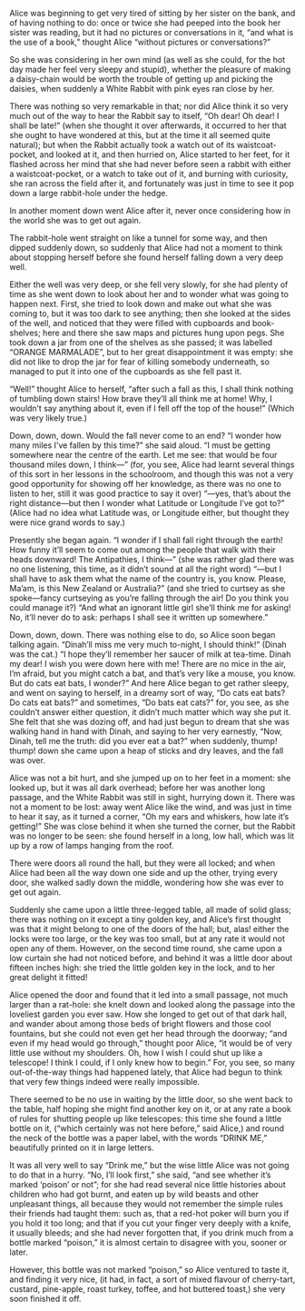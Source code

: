  Alice was beginning to get very tired of sitting by her sister on the bank, and of having nothing to do: once or twice she had peeped into the book her sister was reading, but it had no pictures or conversations in it, “and what is the use of a book,” thought Alice “without pictures or conversations?”

So she was considering in her own mind (as well as she could, for the hot day made her feel very sleepy and stupid), whether the pleasure of making a daisy-chain would be worth the trouble of getting up and picking the daisies, when suddenly a White Rabbit with pink eyes ran close by her.

There was nothing so very remarkable in that; nor did Alice think it so very much out of the way to hear the Rabbit say to itself, “Oh dear! Oh dear! I shall be late!” (when she thought it over afterwards, it occurred to her that she ought to have wondered at this, but at the time it all seemed quite natural); but when the Rabbit actually took a watch out of its waistcoat-pocket, and looked at it, and then hurried on, Alice started to her feet, for it flashed across her mind that she had never before seen a rabbit with either a waistcoat-pocket, or a watch to take out of it, and burning with curiosity, she ran across the field after it, and fortunately was just in time to see it pop down a large rabbit-hole under the hedge.

In another moment down went Alice after it, never once considering how in the world she was to get out again.

The rabbit-hole went straight on like a tunnel for some way, and then dipped suddenly down, so suddenly that Alice had not a moment to think about stopping herself before she found herself falling down a very deep well.

Either the well was very deep, or she fell very slowly, for she had plenty of time as she went down to look about her and to wonder what was going to happen next. First, she tried to look down and make out what she was coming to, but it was too dark to see anything; then she looked at the sides of the well, and noticed that they were filled with cupboards and book-shelves; here and there she saw maps and pictures hung upon pegs. She took down a jar from one of the shelves as she passed; it was labelled “ORANGE MARMALADE”, but to her great disappointment it was empty: she did not like to drop the jar for fear of killing somebody underneath, so managed to put it into one of the cupboards as she fell past it.

“Well!” thought Alice to herself, “after such a fall as this, I shall think nothing of tumbling down stairs! How brave they’ll all think me at home! Why, I wouldn’t say anything about it, even if I fell off the top of the house!” (Which was very likely true.)

Down, down, down. Would the fall never come to an end? “I wonder how many miles I’ve fallen by this time?” she said aloud. “I must be getting somewhere near the centre of the earth. Let me see: that would be four thousand miles down, I think—” (for, you see, Alice had learnt several things of this sort in her lessons in the schoolroom, and though this was not a very good opportunity for showing off her knowledge, as there was no one to listen to her, still it was good practice to say it over) “—yes, that’s about the right distance—but then I wonder what Latitude or Longitude I’ve got to?” (Alice had no idea what Latitude was, or Longitude either, but thought they were nice grand words to say.)

Presently she began again. “I wonder if I shall fall right through the earth! How funny it’ll seem to come out among the people that walk with their heads downward! The Antipathies, I think—” (she was rather glad there was no one listening, this time, as it didn’t sound at all the right word) “—but I shall have to ask them what the name of the country is, you know. Please, Ma’am, is this New Zealand or Australia?” (and she tried to curtsey as she spoke—fancy curtseying as you’re falling through the air! Do you think you could manage it?) “And what an ignorant little girl she’ll think me for asking! No, it’ll never do to ask: perhaps I shall see it written up somewhere.”

Down, down, down. There was nothing else to do, so Alice soon began talking again. “Dinah’ll miss me very much to-night, I should think!” (Dinah was the cat.) “I hope they’ll remember her saucer of milk at tea-time. Dinah my dear! I wish you were down here with me! There are no mice in the air, I’m afraid, but you might catch a bat, and that’s very like a mouse, you know. But do cats eat bats, I wonder?” And here Alice began to get rather sleepy, and went on saying to herself, in a dreamy sort of way, “Do cats eat bats? Do cats eat bats?” and sometimes, “Do bats eat cats?” for, you see, as she couldn’t answer either question, it didn’t much matter which way she put it. She felt that she was dozing off, and had just begun to dream that she was walking hand in hand with Dinah, and saying to her very earnestly, “Now, Dinah, tell me the truth: did you ever eat a bat?” when suddenly, thump! thump! down she came upon a heap of sticks and dry leaves, and the fall was over.

Alice was not a bit hurt, and she jumped up on to her feet in a moment: she looked up, but it was all dark overhead; before her was another long passage, and the White Rabbit was still in sight, hurrying down it. There was not a moment to be lost: away went Alice like the wind, and was just in time to hear it say, as it turned a corner, “Oh my ears and whiskers, how late it’s getting!” She was close behind it when she turned the corner, but the Rabbit was no longer to be seen: she found herself in a long, low hall, which was lit up by a row of lamps hanging from the roof.

There were doors all round the hall, but they were all locked; and when Alice had been all the way down one side and up the other, trying every door, she walked sadly down the middle, wondering how she was ever to get out again.

Suddenly she came upon a little three-legged table, all made of solid glass; there was nothing on it except a tiny golden key, and Alice’s first thought was that it might belong to one of the doors of the hall; but, alas! either the locks were too large, or the key was too small, but at any rate it would not open any of them. However, on the second time round, she came upon a low curtain she had not noticed before, and behind it was a little door about fifteen inches high: she tried the little golden key in the lock, and to her great delight it fitted!

Alice opened the door and found that it led into a small passage, not much larger than a rat-hole: she knelt down and looked along the passage into the loveliest garden you ever saw. How she longed to get out of that dark hall, and wander about among those beds of bright flowers and those cool fountains, but she could not even get her head through the doorway; “and even if my head would go through,” thought poor Alice, “it would be of very little use without my shoulders. Oh, how I wish I could shut up like a telescope! I think I could, if I only knew how to begin.” For, you see, so many out-of-the-way things had happened lately, that Alice had begun to think that very few things indeed were really impossible.

There seemed to be no use in waiting by the little door, so she went back to the table, half hoping she might find another key on it, or at any rate a book of rules for shutting people up like telescopes: this time she found a little bottle on it, (“which certainly was not here before,” said Alice,) and round the neck of the bottle was a paper label, with the words “DRINK ME,” beautifully printed on it in large letters.

It was all very well to say “Drink me,” but the wise little Alice was not going to do that in a hurry. “No, I’ll look first,” she said, “and see whether it’s marked ‘poison’ or not”; for she had read several nice little histories about children who had got burnt, and eaten up by wild beasts and other unpleasant things, all because they would not remember the simple rules their friends had taught them: such as, that a red-hot poker will burn you if you hold it too long; and that if you cut your finger very deeply with a knife, it usually bleeds; and she had never forgotten that, if you drink much from a bottle marked “poison,” it is almost certain to disagree with you, sooner or later.

However, this bottle was not marked “poison,” so Alice ventured to taste it, and finding it very nice, (it had, in fact, a sort of mixed flavour of cherry-tart, custard, pine-apple, roast turkey, toffee, and hot buttered toast,) she very soon finished it off. 
